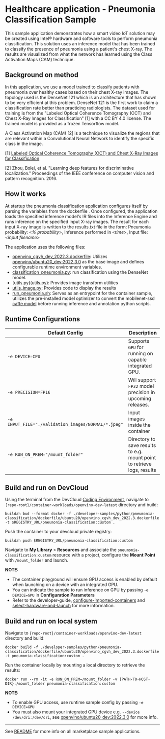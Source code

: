 # Healthcare application - Pneumonia Classification Sample

This sample application demonstrates how a smart video IoT solution may be created using Intel® hardware and software tools to perform pneumonia classification. This solution uses an inference model that has been trained to classify the presence of pneumonia using a patient's chest X-ray. The results are visualized from what the network has learned using the Class Activation Maps (CAM) technique.

## Background on method

In this application, we use a model trained to classify patients with pneumonia over healthy cases based on their chest X-ray images. The topology used is the DenseNet 121 which is an architecture that has shown to be very efficient at this problem. DenseNet 121 is the first work to claim a classification rate better than practicing radiologists. The dataset used for training is from the "Labeled Optical Coherence Tomography (OCT) and Chest X-Ray Images for Classification" [1] with a CC BY 4.0 license. The trained model is provided as a frozen Tensorflow model.

A Class Activation Map (CAM) [2] is a technique to visualize the regions that are relevant within a Convolutional Neural Network to identify the specific class in the image.

[1] [Labeled Optical Coherence Tomography (OCT) and Chest X-Ray Images for Classification](https://data.mendeley.com/datasets/rscbjbr9sj/2) 

[2] Zhou, Bolei, et al. "Learning deep features for discriminative localization." Proceedings of the IEEE conference on computer vision and pattern recognition. 2016.

## How it works
At startup the pneumonia classification application configures itself by parsing the variables from the dockerfile . Once configured, the application loads the specified inference model's IR files into the Inference Engine and runs inference on the specified input X-ray images. The result for each input X-ray image is written to the results.txt file in the form: Pneumonia probability: <*% probability*>, Inference performed in <*time*>, Input file: <*input filename*>

The application uses the following files: 

* [openvino_cgvh_dev_2022.3.dockerfile](dockerfile/ubuntu20/openvino_cgvh_dev_2022.3.dockerfile): Utilizes [openvino/ubuntu20_dev:2022.3.0](https://hub.docker.com/r/openvino/ubuntu20_dev) as the base image and defines configurable runtime environment variables.
* [classification_pneumonia.py](classification_pneumonia.py): run classification using the DenseNet model.
* [utils.py}(utils.py): Provides image transform utilities 
* [utils_image.py](utils_image.py): Provides code to display the results 
* [run_pneumonia.sh](run_pneumonia.sh): Serves as an entrypoint for the container sample, utilizes the pre-installed model optimizer to convert the mobilenet-ssd [caffe model](resources/worker_safety_mobilenet.caffemodel) before running inference and annotation python scripts.


## Runtime Configurations
| Default Config | Description |
| --- | --- |
| ``-e DEVICE=CPU`` | Supports ``GPU`` for running on capable integrated GPU. |
| ``-e PRECISION=FP16`` | Will support ``FP32`` model precision in upcoming releases. |
| ``-e INPUT_FILE="./validation_images/NORMAL/*.jpeg"`` | Input images inside the container | 
| ``-e RUN_ON_PREM="/mount_folder"`` | Directory to save results to e.g. mount point to retrieve logs, results |

## Build and run on DevCloud
Using the terminal from the DevCloud [Coding Environment](https://www.intel.com/content/www/us/en/develop/documentation/devcloud-containers/top/index/build-containers-from-terminal.html), navigate to `{repo-root}/container-workloads/openvino-dev-latest` directory and build:
```
buildah bud --format docker -f ./developer-samples/python/pneumonia-classification/dockerfile/ubuntu20/openvino_cgvh_dev_2022.3.dockerfile -t $REGISTRY_URL/pneumonia-classification:custom .
```

Push the container to your devcloud private registry:
```
buildah push $REGISTRY_URL/pneumonia-classification:custom
```

Navigate to **My Library** > **Resources** and associate the ``pneumonia-classification:custom`` resource with a project, configure the **Mount Point** with ``/mount_folder`` and launch.

**NOTE:** 
* The container playground will ensure GPU access is enabled by default when launching on a device with an integrated GPU. 
* You can indicate the sample to run inference on GPU by passing ``-e DEVICE=GPU`` in **Configuration Parameters**
* Refer to the developer-guide, [configure-imported-containers](https://www.intel.com/content/www/us/en/develop/documentation/devcloud-containers/top/index-2/configure-imported-containers.html)
and [select-hardware-and-launch](https://www.intel.com/content/www/us/en/develop/documentation/devcloud-containers/top/index-2/select-hardware-and-launch.html) for more information.


## Build and run on local system
Navigate to `{repo-root}/container-workloads/openvino-dev-latest` directory and build:
```
docker build -f ./developer-samples/python/pneumonia-classification/dockerfile/ubuntu20/openvino_cgvh_dev_2022.3.dockerfile -t pneumonia-classification:custom .
```

Run the container locally by mounting a local directory to retrieve the results:
```
docker run --rm -it -e RUN_ON_PREM=/mount_folder -v {PATH-TO-HOST-DIR}:/mount_folder pneumonia-classification:custom
```
**NOTE:** 
* To enable GPU access, use runtime sample config by passing ``-e DEVICE=GPU``
* You must also mount your integrated GPU device e.g.  ``--device /dev/dri:/dev/dri``, see [openvino/ubuntu20_dev:2022.3.0](https://hub.docker.com/r/openvino/ubuntu20_dev) for more info.


---
See [README](../../../../../README.md) for more info on all marketplace sample applications.
